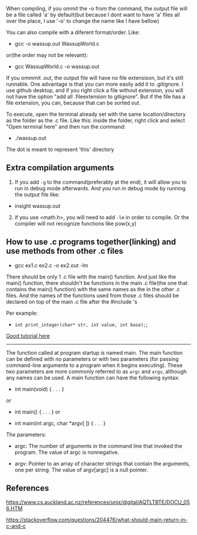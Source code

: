 When compiling, if you ommit the -o from the command, the output file will be a file called 'a' by default(but because I dont want to have 'a' files all over the place, I use '-o' to change the name like I have bellow)

You can also compile with a diferent format/order. Like:
- gcc -o wassup.out WassupWorld.c

or(the order may not be relevant):
- gcc WassupWorld.c -o wassup.out

If you ommmit .out, the output file will have no file extensison, but it's still runnable. One advantage is that you can more easily add it to .gitignore. I use github desktop, and if you right click a file without extension, you will not have the option "add all .fileextension to gitignore". But if the file has a file extension, you can, because that can be sorted out.

To execute, open the terminal already set with the same location/directory as the folder as the .c file. Like this: inside the folder, right click and select "Open terminal here" and then run the command:

- ./wassup.out

The dot is meant to represent 'this' directory

## Extra compilation arguments

1. If you add `-g` to the command(preferably at the end), it will allow you to run in debug mode afterwards. And you run in debug mode by running the output file like:
- insight wassup.out

2. if you use <math.h>, you will need to add `-lm` in order to compile. Or the compiler will not recognize functions like pow(x,y)

## How to use .c programs together(linking) and use methods from other .c files

- gcc ex1.c ex2.c -o ex2.out -lm

There should be only 1 .c file with the main() function. And just like the main() function, there shouldn't be functions in the main .c file(the one that contains the main() function) with the same names as the in the other .c files. And the names of the functions used from those .c files should be declared on top of the main .c file after the #include 's

Per example:
- `int print_integer(char* str, int value, int base);`; 

[Good tutorial here](https://randerson112358.medium.com/link-c-programs-7282712fca1f)
___
The function called at program startup is named main. 
The main function can be defined with no parameters or with two parameters (for passing command-line arguments to a program when it begins executing). 
These two parameters are more commonly referred to as `argc` and `argv`, although any names can be used. 
A main function can have the following syntax:

- int main(void) { . . . }

or
- int main() { . . . }
or 

- int main(int argc, char *argv[ ]) { . . . }

The parameters:

- argc: The number of arguments in the command line that invoked the program. The value of argc is nonnegative.

- argv: Pointer to an array of character strings that contain the arguments, one per string. The value of argv[argc] is a null pointer.


## References
https://www.cs.auckland.ac.nz/references/unix/digital/AQTLTBTE/DOCU_056.HTM

https://stackoverflow.com/questions/204476/what-should-main-return-in-c-and-c